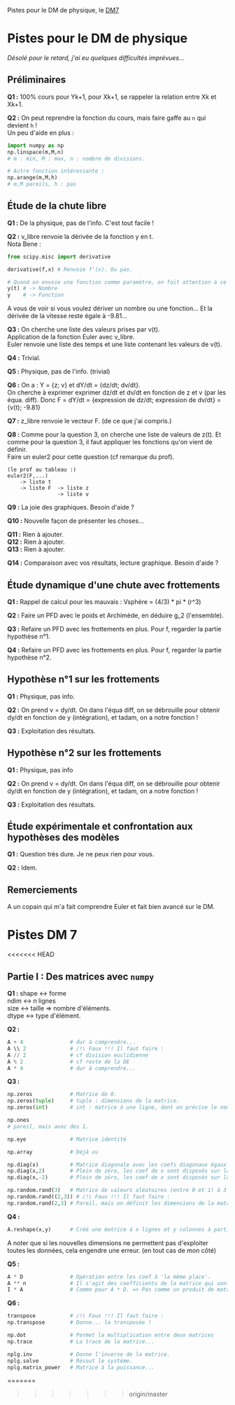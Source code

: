 Pistes pour le DM de physique, le [DM7](https://github.com/CaptainTheDelta/PTSI/tree/master/Info/DM#pistes-dm-7)

# Pistes pour le DM de physique
*Désolé pour le retard, j'ai eu quelques difficultés imprévues...*

## Préliminaires

**Q1 :** 100% cours pour Yk+1, pour Xk+1, se rappeler la relation entre Xk et Xk+1.

**Q2 :** On peut reprendre la fonction du cours, mais faire gaffe au `n` qui devient `h` !  
Un peu d'aide en plus :
```python
import numpy as np
np.linspace(m,M,n)
# m : min, M : max, n : nombre de divisions.

# Autre fonction intéressante :
np.arange(m,M,h)
# m,M pareils, h : pas
```

## Étude de la chute libre

**Q1 :** De la physique, pas de l'info. C'est tout facile !

**Q2 :** v_libre renvoie la dérivée de la fonction y en t.  
Nota Bene :
```python
from scipy.misc import derivative

derivative(f,x) # Renvoie f'(x). Ou pas.

# Quand on envoie une fonction comme paramètre, on fait attention à ce qu'on fait :
y(t) # -> Nombre
y    # -> Fonction
```
A vous de voir si vous voulez dériver un nombre ou une fonction...
Et la dérivée de la vitesse reste égale à -9.81...

**Q3 :** On cherche une liste des valeurs prises par v(t).  
Application de la fonction Euler avec v_libre.  
Euler renvoie une liste des temps et une liste contenant les valeurs de v(t).

**Q4 :** Trivial.

**Q5 :** Physique, pas de l'info. (trivial)

**Q6 :** On a : Y = {z; v} et dY/dt = {dz/dt; dv/dt}.  
On cherche à exprimer exprimer dz/dt et dv/dt en fonction de z et v (par les équa. diff).
Donc  F = dY/dt = {expression de dz/dt; expression de dv/dt} = {v(t); -9.81} 

**Q7 :** z_libre renvoie le vecteur F. (de ce que j'ai compris.)

**Q8 :** Comme pour la question 3, on cherche une liste de valeurs de z(t). Et comme pour la question 3, il faut appliquer les fonctions qu'on vient de définir.  
Faire un euler2 pour cette question (cf remarque du prof).  
```
(le prof au tableau :)
euler2(F,...)
    -> liste t
    -> liste F  -> liste z
                -> liste v
```

**Q9 :** La joie des graphiques. Besoin d'aide ?

**Q10 :** Nouvelle façon de présenter les choses...

**Q11 :** Rien à ajouter.  
**Q12 :** Rien à ajouter.  
**Q13 :** Rien à ajouter.  

**Q14 :** Comparaison avec vos résultats, lecture graphique. Besoin d'aide ?


## Étude dynamique d'une chute avec frottements


**Q1 :** Rappel de calcul pour les mauvais : Vsphère = (4/3) * pi * (r^3)

**Q2 :** Faire un PFD avec le poids et Archimède, en déduire g_2 (l'ensemble).

**Q3 :** Refaire un PFD avec les frottements en plus. Pour f, regarder la partie hypothèse n°1.

**Q4 :** Refaire un PFD avec les frottements en plus. Pour f, regarder la partie hypothèse n°2.


## Hypothèse n°1 sur les frottements


**Q1 :** Physique, pas info.

**Q2 :** On prend v = dy/dt. On dans l'équa diff, on se débrouille pour obtenir dy/dt en fonction de y (intégration), et tadam, on a notre fonction !

**Q3 :** Exploitation des résultats.


## Hypothèse n°2 sur les frottements


**Q1 :** Physique, pas info

**Q2 :** On prend v = dy/dt. On dans l'équa diff, on se débrouille pour obtenir dy/dt en fonction de y (intégration), et tadam, on a notre fonction !

**Q3 :** Exploitation des résultats.


## Étude expérimentale et confrontation aux hypothèses des modèles


**Q1 :** Question très dure. Je ne peux rien pour vous.

**Q2 :** Idem.


## Remerciements

A un copain qui m'a fait comprendre Euler et fait bien avancé sur le DM.


# Pistes DM 7
<<<<<<< HEAD

## Partie I : Des matrices avec `numpy`

**Q1 :** shape <-> forme  
ndim <-> n lignes  
size <-> taille => nombre d'éléments.  
dtype <-> type d'élément.

**Q2 :**  
```python
A + 4               # dur à comprendre...
A \\ 2              # /!\ Faux !!! Il faut faire :
A // 2              # cf division euclidienne
A % 2               # cf reste de la DE
A * 4               # dur à comprendre...
```

**Q3 :**  
```python
np.zeros            # Matrice de 0.
np.zeros(tuple)     # tuple : dimensions de la matrice.
np.zeros(int)       # int : matrice à une ligne, dont on précise le nombre d'éléments.

np.ones
# pareil, mais avec des 1.

np.eye              # Matrice identité

np.array            # Déjà vu

np.diag(x)          # Matrice diagonale avec les coefs diagonaux égaux à ceux de la matrice ligne
np.diag(x,2)        # Plein de zéro, les coef de x sont disposés sur la deuxième diagonale à droite de la diag centrale.
np.diag(x,-2)       # Plein de zéro, les coef de x sont disposés sur la deuxième diagonale à gauche de la diag centrale.

np.random.rand(3)   # Matrice de valeurs aléatoires (entre 0 et 1) à 3 éléments.
np.random.rand((2,3)) # /!\ Faux !!! Il faut faire :
np.random.rand(2,3) # Pareil, mais on définit les dimensions de la matrice.
```

**Q4 :**  
```python
A.reshape(x,y)      # Créé une matrice à x lignes et y colonnes à partir de la matrice A.
```
A noter que si les nouvelles dimensions ne permettent pas d'exploiter toutes les données, cela engendre une erreur. (en tout cas de mon côté)

**Q5 :**
```python
A * D               # Opération entre les coef à 'la même place'.
A ** n              # Il s'agit des coefficients de la matrice qui sont mis à la puissance n.
I * A               # Comme pour A * D. => Pas comme un produit de matrices !!!
```

**Q6 :** 
```python
transpose           # /!\ Faux !!! Il faut faire :
np.transpose        # Donne... la transposée !

np.dot              # Permet la multiplication entre deux matrices
np.trace            # La trace de la matrice...

nplg.inv            # Donne l'inverse de la matrice.
nplg.solve          # Résout le système.
nplg.matrix_power   # Matrice à la puissance...
```
=======
>>>>>>> origin/master
